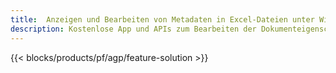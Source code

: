 ```yaml
---
title:  Anzeigen und Bearbeiten von Metadaten in Excel-Dateien unter Windows, Linux und macOS
description: Kostenlose App und APIs zum Bearbeiten der Dokumenteigenschaften der Dateien XLS und XLSX
---
```

{{< blocks/products/pf/agp/feature-solution >}} 


